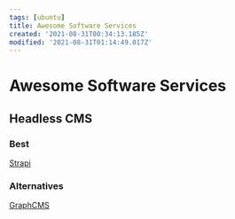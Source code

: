 ```yaml
---
tags: [ubuntu]
title: Awesome Software Services
created: '2021-08-31T00:34:13.185Z'
modified: '2021-08-31T01:14:49.017Z'
---
```


# Awesome Software Services

## Headless CMS

### Best
[Strapi](https://strapi.io)

### Alternatives
[GraphCMS](https://graphcms.com/)


